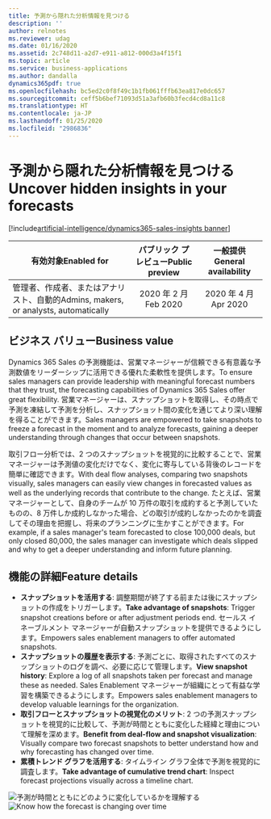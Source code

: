 ```yaml
---
title: 予測から隠れた分析情報を見つける
description: ''
author: relnotes
ms.reviewer: udag
ms.date: 01/16/2020
ms.assetid: 2c748d11-a2d7-e911-a812-000d3a4f15f1
ms.topic: article
ms.service: business-applications
ms.author: dandalla
dynamics365pdf: true
ms.openlocfilehash: bc5ed2c0f8f49c1b1fb061fffb63ea817e0dc657
ms.sourcegitcommit: ceff5b6bef71093d51a3afb60b3fecd4cd8a11c8
ms.translationtype: HT
ms.contentlocale: ja-JP
ms.lasthandoff: 01/25/2020
ms.locfileid: "2986836"
---
```

# <a name="uncover-hidden-insights-in-your-forecasts"></a><span data-ttu-id="e4a29-102">予測から隠れた分析情報を見つける</span><span class="sxs-lookup"><span data-stu-id="e4a29-102">Uncover hidden insights in your forecasts</span></span>
[!include[artificial-intelligence/dynamics365-sales-insights banner](../includes/artificial-intelligence/dynamics365-sales-insights.md)]

| <span data-ttu-id="e4a29-103">有効対象</span><span class="sxs-lookup"><span data-stu-id="e4a29-103">Enabled for</span></span>    |  <span data-ttu-id="e4a29-104">パブリック プレビュー</span><span class="sxs-lookup"><span data-stu-id="e4a29-104">Public preview</span></span> | <span data-ttu-id="e4a29-105">一般提供</span><span class="sxs-lookup"><span data-stu-id="e4a29-105">General availability</span></span> | 
| ---------- | :----------: |:----------: |
|<span data-ttu-id="e4a29-106">管理者、作成者、またはアナリスト、自動的</span><span class="sxs-lookup"><span data-stu-id="e4a29-106">Admins, makers, or analysts, automatically</span></span>|<span data-ttu-id="e4a29-107">2020 年 2 月</span><span class="sxs-lookup"><span data-stu-id="e4a29-107">Feb 2020</span></span>| <span data-ttu-id="e4a29-108">2020 年 4 月</span><span class="sxs-lookup"><span data-stu-id="e4a29-108">Apr 2020</span></span>|


## <a name="business-value"></a><span data-ttu-id="e4a29-109">ビジネス バリュー</span><span class="sxs-lookup"><span data-stu-id="e4a29-109">Business value</span></span>
<!-- bv start -->
<span data-ttu-id="e4a29-110">Dynamics 365 Sales の予測機能は、営業マネージャーが信頼できる有意義な予測数値をリーダーシップに活用できる優れた柔軟性を提供します。</span><span class="sxs-lookup"><span data-stu-id="e4a29-110">To ensure sales managers can provide leadership with meaningful forecast numbers that they trust, the forecasting capabilities of Dynamics 365 Sales offer great flexibility.</span></span> <span data-ttu-id="e4a29-111">営業マネージャーは、スナップショットを取得し、その時点で予測を凍結して予測を分析し、スナップショット間の変化を通じてより深い理解を得ることができます。</span><span class="sxs-lookup"><span data-stu-id="e4a29-111">Sales managers are empowered to take snapshots to freeze a forecast in the moment and to analyze forecasts, gaining a deeper understanding through changes that occur between snapshots.</span></span> 

<span data-ttu-id="e4a29-112">取引フロー分析では、2 つのスナップショットを視覚的に比較することで、営業マネージャーは予測値の変化だけでなく、変化に寄与している背後のレコードを簡単に確認できます。</span><span class="sxs-lookup"><span data-stu-id="e4a29-112">With deal flow analyses, comparing two snapshots visually, sales managers can easily view changes in forecasted values as well as the underlying records that contribute to the change.</span></span> <span data-ttu-id="e4a29-113">たとえば、営業マネージャーとして、自身のチームが 10 万件の取引を成約すると予測していたものの、8 万件しか成約しなかった場合、どの取引が成約しなかったのかを調査してその理由を把握し、将来のプランニングに生かすことができます。</span><span class="sxs-lookup"><span data-stu-id="e4a29-113">For example, if a sales manager's team forecasted to close 100,000 deals, but only closed 80,000, the sales manager can investigate which deals slipped and why to get a deeper understanding and inform future planning.</span></span> 
<!-- bv end -->



## <a name="feature-details"></a><span data-ttu-id="e4a29-114">機能の詳細</span><span class="sxs-lookup"><span data-stu-id="e4a29-114">Feature details</span></span>
<!--feature detail start -->
- <span data-ttu-id="e4a29-115">**スナップショットを活用する**: 調整期間が終了する前または後にスナップショットの作成をトリガーします。</span><span class="sxs-lookup"><span data-stu-id="e4a29-115">**Take advantage of snapshots**: Trigger snapshot creations before or after adjustment periods end.</span></span> <span data-ttu-id="e4a29-116">セールス イネーブルメント マネージャーが自動スナップショットを提供できるようにします。</span><span class="sxs-lookup"><span data-stu-id="e4a29-116">Empowers sales enablement managers to offer automated snapshots.</span></span>
- <span data-ttu-id="e4a29-117">**スナップショットの履歴を表示する**: 予測ごとに、取得されたすべてのスナップショットのログを調べ、必要に応じて管理します。</span><span class="sxs-lookup"><span data-stu-id="e4a29-117">**View snapshot history**: Explore a log of all snapshots taken per forecast and manage these as needed.</span></span> <span data-ttu-id="e4a29-118">Sales Enablement マネージャーが組織にとって有益な学習を構築できるようにします。</span><span class="sxs-lookup"><span data-stu-id="e4a29-118">Empowers sales enablement managers to develop valuable learnings for the organization.</span></span>
- <span data-ttu-id="e4a29-119">**取引フローとスナップショットの視覚化のメリット**: 2 つの予測スナップショットを視覚的に比較して、予測が時間とともに変化した経緯と理由について理解を深めます。</span><span class="sxs-lookup"><span data-stu-id="e4a29-119">**Benefit from deal-flow and snapshot visualization**: Visually compare two forecast snapshots to better understand how and why forecasting has changed over time.</span></span>
- <span data-ttu-id="e4a29-120">**累積トレンド グラフを活用する**: タイムライン グラフ全体で予測を視覚的に調査します。</span><span class="sxs-lookup"><span data-stu-id="e4a29-120">**Take advantage of cumulative trend chart**: Inspect forecast projections visually across a timeline chart.</span></span>

<!--feature detail end -->

<span data-ttu-id="e4a29-121">![予測が時間とともにどのように変化しているかを理解する](media/forecasting_dealflow.png "予測が時間とともにどのように変化しているかを理解する")</span><span class="sxs-lookup"><span data-stu-id="e4a29-121">![Know how the forecast is changing over time](media/forecasting_dealflow.png "Know how the forecast is changing over time")</span></span>
<!-- Picture 1 -->








